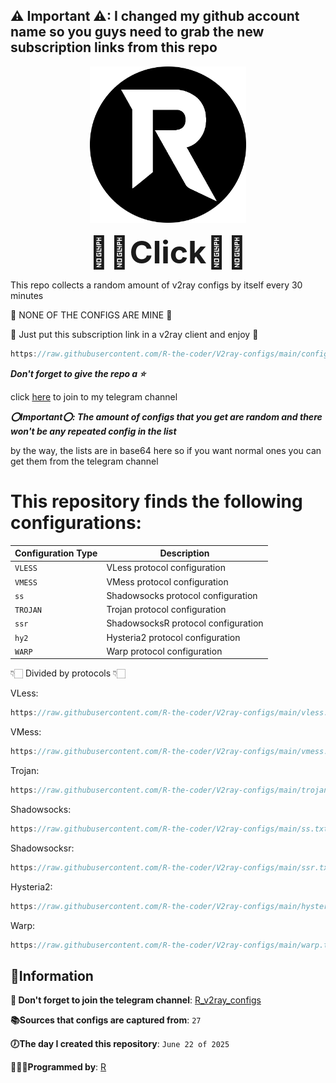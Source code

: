 ## ⚠ Important ⚠: I changed my github account name so you guys need to grab the new subscription links from this repo

<p align="center">
  <a href="https://t.me/R_v2ray_configs" target="_blank">
    <img src="https://github.com/R-the-coder/Galactic-Annihilator/blob/main/Screenshot/R.png" alt="Description" width="250"/>
  </a>
</p>

<p align="center">
  <strong><span style="font-size:50px;">☝🏻Click☝🏻</span></strong>
</p>

This repo collects a random amount of v2ray configs by itself every 30 minutes 

🚫 NONE OF THE CONFIGS ARE MINE 🚫

🍫 Just put this subscription link in a v2ray client and enjoy 🍫

```javascript
https://raw.githubusercontent.com/R-the-coder/V2ray-configs/main/config.txt
```

***Don't forget to give the repo a ⭐***

click [here](https://t.me/R_v2ray_configs) to join to my telegram channel

***⭕Important⭕: The amount of configs that you get are random and there won't be any repeated config in the list***

by the way, the lists are in base64 here so if you want normal ones you can get them from the telegram channel

# This repository finds the following configurations:

| Configuration Type | Description                            |
|--------------------|----------------------------------------|
| `VLESS`            | VLess protocol configuration           |
| `VMESS`            | VMess protocol configuration           |
| `ss`      | Shadowsocks protocol configuration     |
| `TROJAN`           | Trojan protocol configuration          |
| `ssr`     | ShadowsocksR protocol configuration    |
| `hy2`     | Hysteria2 protocol configuration    |
| `WARP`             | Warp protocol configuration            |

👇🏻 Divided by protocols 👇🏻

VLess:

```javascript
https://raw.githubusercontent.com/R-the-coder/V2ray-configs/main/vless.txt
```

VMess:

```javascript
https://raw.githubusercontent.com/R-the-coder/V2ray-configs/main/vmess.txt
```

Trojan:

```javascript
https://raw.githubusercontent.com/R-the-coder/V2ray-configs/main/trojan.txt
```

Shadowsocks:

```javascript
https://raw.githubusercontent.com/R-the-coder/V2ray-configs/main/ss.txt
```

Shadowsocksr:

```javascript
https://raw.githubusercontent.com/R-the-coder/V2ray-configs/main/ssr.txt
```

Hysteria2:

```javascript
https://raw.githubusercontent.com/R-the-coder/V2ray-configs/main/hysteria2.txt
```

Warp:

```javascript
https://raw.githubusercontent.com/R-the-coder/V2ray-configs/main/warp.txt
```

**🔵Information**
--------------------

**📢 Don't forget to join the telegram channel**: [R_v2ray_configs](https://t.me/R_v2ray_configs)

**📚Sources that configs are captured from**: `27`

**🕖The day I created this repository**: `June 22 of 2025`

**👩🏻‍💻Programmed by**: [R](https://github.com/R-the-coder)
